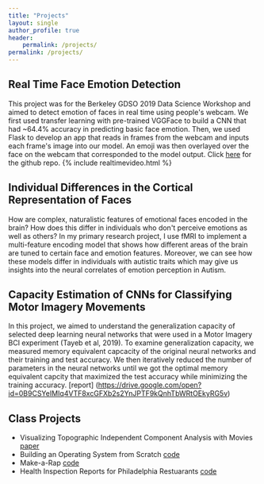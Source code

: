 ```yaml
---
title: "Projects"
layout: single
author_profile: true
header:
    permalink: /projects/
permalink: /projects/
---
```


## Real Time Face Emotion Detection
This project was for the Berkeley GDSO 2019 Data Science Workshop and aimed to detect emotion of faces in real time using people's webcam.  We first used transfer learning with  pre-trained VGGFace to build a CNN that had ~64.4% accuracy in predicting basic face emotion. Then, we used Flask to develop an app that reads in frames from the webcam and inputs each frame's image into our model.  An emoji was then overlayed over the face on the webcam that corresponded to the model output.  Click [here](https://github.com/susanhao/emotion_project) for the github repo.
{% include realtimevideo.html %}

## Individual Differences in the Cortical Representation of Faces
How are complex, naturalistic features of emotional faces encoded in the brain?  How does this differ in individuals who don't perceive emotions as well as others? In my primary research project, I use fMRI to implement a multi-feature encoding model that shows how different areas of the brain are tuned to certain face and emotion features. Moreover, we can see how these models differ in individuals with autistic traits which may give us insights into the neural correlates of emotion perception in Autism.

## Capacity Estimation of CNNs for Classifying Motor Imagery Movements
In this project, we aimed to understand the generalization capacity of selected deep learning neural networks that were used in a Motor Imagery BCI experiment (Tayeb et al, 2019).  To examine generalization capacity, we measured  memory equivalent capcacity of the original neural networks and their training and test accuracy.  We then iteratively reduced the number of parameters in the neural networks until we got the optimal memory equivalent capcity that maximized the test accuracy while minimizing the training accuracy. [report] (https://drive.google.com/open?id=0B9CSYeIMIq4VTF8xcGFXb2s2YnJPTF9kQnhTbWRtOEkyRG5v)


## Class Projects
- Visualizing Topographic Independent Component Analysis with Movies [paper](https://arxiv.org/abs/1901.08239)<br>
- Building an Operating System from Scratch [code](https://github.com/susanhao/Operating-System)<br>
- Make-a-Rap [code](https://github.com/susanhao/nets-final-project)<br>
- Health Inspection Reports for Philadelphia Restuarants [code](https://github.com/susanhao/cis550)

